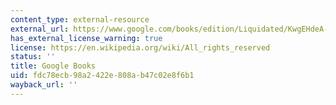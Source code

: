 ```yaml
---
content_type: external-resource
external_url: https://www.google.com/books/edition/Liquidated/KwgEHdeA-kUC?hl=en&gbpv=1
has_external_license_warning: true
license: https://en.wikipedia.org/wiki/All_rights_reserved
status: ''
title: Google Books
uid: fdc78ecb-98a2-422e-808a-b47c02e8f6b1
wayback_url: ''
---
```

